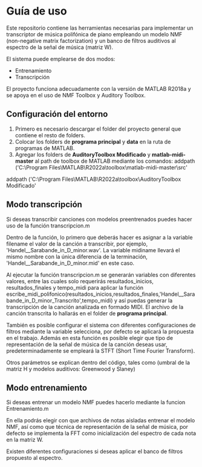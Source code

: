 # Guía de uso

Este repositorio contiene las herramientas necesarias para implementar un transcriptor de música polifónica de piano empleando un modelo NMF (non-negative matrix factorization) y un banco de filtros auditivos al espectro de la señal de música (matriz W).

El sistema puede emplearse de dos modos:

* Entrenamiento
* Transcripción

El proyecto funciona adecuadamente con la versión de MATLAB R2018a y se apoya en el uso de NMF Toolbox y Auditory Toolbox.

## Configuración del entorno

1. Primero es necesario descargar el folder del proyecto general que contiene el resto de folders. 
2. Colocar los folders de **programa principal** y **data** en la ruta de programas de MATLAB.
3. Agregar los folders de **AuditoryToolbox Modificado** y **matlab-midi-master** al path de toolbox de MATLAB mediante los comandos:
  addpath ('C:\Program Files\MATLAB\R2022a\toolbox\matlab-midi-master\src'
  
  addpath ('C:\Program Files\MATLAB\R2022a\toolbox\AuditoryToolbox Modificado'
  
## Modo transcripción

Si deseas transcribir canciones con modelos preentrenados puedes hacer uso de la función transcripcion.m

Dentro de la función, lo primero que deberás hacer es asignar a la variable filename el valor de la canción a transcribir, por ejemplo, 'Handel__Sarabande_in_D_minor.wav'. La variable midiname llevará el mismo nombre con la única diferencia de la terminación, 'Handel__Sarabande_in_D_minor.mid' en este caso.

Al ejecutar la función transcripcion.m se generarán variables con diferentes valores, entre las cuales solo requerirás resultados_inicios, resultados_finales y tempo_midi para aplicar la función escribe_midi_polifonico(resultados_inicios,resultados_finales,'Handel__Sarabande_in_D_minor_Transcrito',tempo_midi) y así puedas generar la transcripción de la canción analizada en formado MIDI. El archivo de la canción transcrita lo hallarás en el folder de **programa principal**.

También es posible configurar el sistema con diferentes configuraciones de filtros mediante la variable selecciona, por defecto se aplicará la propuesta en el trabajo. Además en esta función es posible elegir que tipo de representación de la señal de música de la canción deseas usar, predeterminadamente se empleará la STFT (Short Time Fourier Transform).

Otros parámetros se explican dentro del código, tales como (umbral de la matriz H y modelos auditivos: Greenwood y Slaney)

## Modo entrenamiento

Si deseas entrenar un modelo NMF puedes hacerlo mediante la funcion Entrenamiento.m

En ella podrás elegir con que archivos de notas aisladas entrenar el modelo NMF, así como que técnica de representación de la señal de música, por defecto se implementa la FFT como inicialización del espectro de cada nota en la matriz W.

Existen diferentes configuraciones si deseas aplicar el banco de filtros propuesto al espectro.



